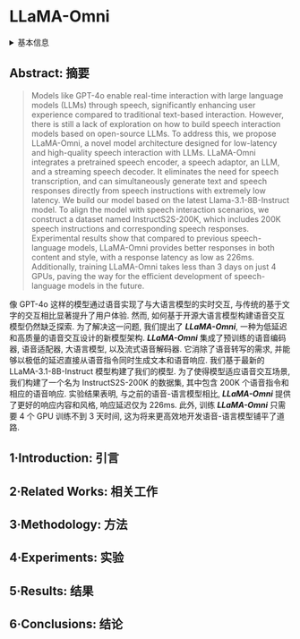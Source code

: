 # LLaMA-Omni

<details>
<summary>基本信息</summary>

- 标题: LLaMA-Omni: Seamless Speech Interaction with Large Language Models
- 作者:
  1. Qingkai Fang
  2. Shoutao Guo
  3. Yan Zhou
  4. Zhengrui Ma
  5. Shaolei Zhang
  6. Yang Feng
- 机构:
  1.
- 时间:
  - 预印时间: 2024.09.10 ArXiv v1
  - 更新笔记: 2024.09.15
- 发表:
  - 期刊/会议
- 链接:
  - [ArXiv](https://arxiv.org/abs/2409.06666)
  - [DOI]()
  - [Github](https://github.com/ictnlp/LLaMA-Omni)
  - [Demo]()
  - [Scholar](https://scholar.google.com/scholar?cluster=)
- 标签:
  - ?
- 页数: 16
- 引用: ?
- 被引: ?
- 数据:
  - ?
- 对比:
  - ?
- 复现:
  - ?

</details>

## Abstract: 摘要

> Models like GPT-4o enable real-time interaction with large language models (LLMs) through speech, significantly enhancing user experience compared to traditional text-based interaction.
> However, there is still a lack of exploration on how to build speech interaction models based on open-source LLMs.
> To address this, we propose LLaMA-Omni, a novel model architecture designed for low-latency and high-quality speech interaction with LLMs.
> LLaMA-Omni integrates a pretrained speech encoder, a speech adaptor, an LLM, and a streaming speech decoder.
> It eliminates the need for speech transcription, and can simultaneously generate text and speech responses directly from speech instructions with extremely low latency.
> We build our model based on the latest Llama-3.1-8B-Instruct model.
> To align the model with speech interaction scenarios, we construct a dataset named InstructS2S-200K, which includes 200K speech instructions and corresponding speech responses.
> Experimental results show that compared to previous speech-language models, LLaMA-Omni provides better responses in both content and style, with a response latency as low as 226ms.
> Additionally, training LLaMA-Omni takes less than 3 days on just 4 GPUs, paving the way for the efficient development of speech-language models in the future.

像 GPT-4o 这样的模型通过语音实现了与大语言模型的实时交互, 与传统的基于文字的交互相比显著提升了用户体验.
然而, 如何基于开源大语言模型构建语音交互模型仍然缺乏探索.
为了解决这一问题, 我们提出了 ***LLaMA-Omni***, 一种为低延迟和高质量的语音交互设计的新模型架构.
***LLaMA-Omni*** 集成了预训练的语音编码器, 语音适配器, 大语言模型, 以及流式语音解码器.
它消除了语音转写的需求, 并能够以极低的延迟直接从语音指令同时生成文本和语音响应.
我们基于最新的 LLaMA-3.1-8B-Instruct 模型构建了我们的模型.
为了使得模型适应语音交互场景, 我们构建了一个名为 InstructS2S-200K 的数据集, 其中包含 200K 个语音指令和相应的语音响应.
实验结果表明, 与之前的语音-语言模型相比, ***LLaMA-Omni*** 提供了更好的响应内容和风格, 响应延迟仅为 226ms.
此外, 训练 ***LLaMA-Omni*** 只需要 4 个 GPU 训练不到 3 天时间, 这为将来更高效地开发语音-语言模型铺平了道路.

## 1·Introduction: 引言

## 2·Related Works: 相关工作

## 3·Methodology: 方法

## 4·Experiments: 实验

## 5·Results: 结果

## 6·Conclusions: 结论

